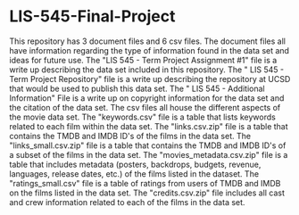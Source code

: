 # LIS-545-Final-Project

This repository has 3 document files and 6 csv files. The document files all have information regarding the type of information found in the data set and ideas for future use. The "LIS 545 - Term Project Assignment #1" file is a write up describing the data set included in this repository. The " LIS 545 - Term Project Repository" file is a write up describing the repository at UCSD that would be used to publish this data set. The " LIS 545 - Additional Information" File is a write up on copyright information for the data set and the citation of the data set. The csv files all house the different aspects of the movie data set. The "keywords.csv" file is a table that lists keywords related to each film within the data set. The "links.csv.zip" file is a table that contains the TMDB and IMDB ID's of the films in the data set. The "links_small.csv.zip" file is a table that contains the TMDB and IMDB ID's of a subset of the films in the data set. The "movies_metadata.csv.zip" file is a table that includes metadata (posters, backdrops, budgets, revenue, languages, release dates, etc.) of the films listed in the dataset. The "ratings_small.csv" file is a table of ratings from users of TMDB and IMDB on the films listed in the data set. The "credits.csv.zip" file includes all cast and crew information related to each of the films in the data set. 
